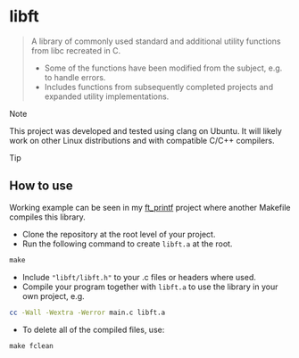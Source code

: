 # libft
> A library of commonly used standard and additional utility functions from libc recreated in C.
> - Some of the functions have been modified from the subject, e.g. to handle errors.
> - Includes functions from subsequently completed projects and expanded utility implementations.

> [!NOTE]
> This project was developed and tested using clang on Ubuntu. It will likely work on other Linux distributions and with compatible C/C++ compilers.

> [!TIP]
> ## How to use
> Working example can be seen in my [ft_printf](https://github.com/mordori/ft_printf) project where another Makefile compiles this library. 
- Clone the repository at the root level of your project.
- Run the following command to create `libft.a` at the root.
``` Makefile
make
```
- Include `"libft/libft.h"` to your .c files or headers where used.
- Compile your program together with `libft.a` to use the library in your own project, e.g.
``` bash
cc -Wall -Wextra -Werror main.c libft.a
```
- To delete all of the compiled files, use:
``` Makefile
make fclean
```
